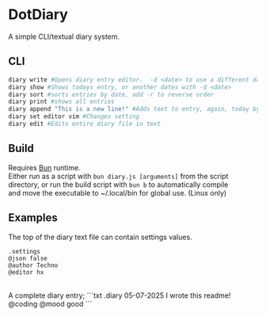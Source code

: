 # DotDiary
A simple CLI/textual diary system.

## CLI
```bash
diary write #Opens diary entry editor.  -d <date> to use a different date. If entry already exists, will add existing text to the edit.
diary show #Shows todays entry, or another dates with -d <date>
diary sort #sorts entries by date, add -r to reverse order
diary print #shows all entries
diary append "This is a new line!" #Adds text to entry, again, today by default, -d for different date.
diary set editor vim #Changes setting
diary edit #Edits entire diary file in text
```

## Build
Requires [Bun](https://bun.sh) runtime.<br>
Either run as a script with `bun diary.js [arguments]` from the script directory, or run the build script with `bun b` to automatically compile<br>
and move the executable to ~/.local/bin for global use. (Linux only)

## Examples
The top of the diary text file can contain settings values.
```
.settings
@json false
@author Techno
@editor hx
```
<br>
A complete diary entry;
```txt
.diary 05-07-2025
I wrote this readme!
@coding
@mood good
```

